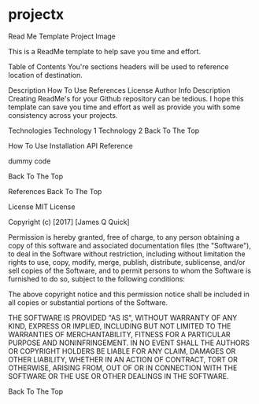 # projectx

Read Me Template
Project Image

This is a ReadMe template to help save you time and effort.

Table of Contents
You're sections headers will be used to reference location of destination.

Description
How To Use
References
License
Author Info
Description
Creating ReadMe's for your Github repository can be tedious. I hope this template can save you time and effort as well as provide you with some consistency across your projects.

Technologies
Technology 1
Technology 2
Back To The Top

How To Use
Installation
API Reference
    <p>dummy code</p>
Back To The Top

References
Back To The Top

License
MIT License

Copyright (c) [2017] [James Q Quick]

Permission is hereby granted, free of charge, to any person obtaining a copy of this software and associated documentation files (the "Software"), to deal in the Software without restriction, including without limitation the rights to use, copy, modify, merge, publish, distribute, sublicense, and/or sell copies of the Software, and to permit persons to whom the Software is furnished to do so, subject to the following conditions:

The above copyright notice and this permission notice shall be included in all copies or substantial portions of the Software.

THE SOFTWARE IS PROVIDED "AS IS", WITHOUT WARRANTY OF ANY KIND, EXPRESS OR IMPLIED, INCLUDING BUT NOT LIMITED TO THE WARRANTIES OF MERCHANTABILITY, FITNESS FOR A PARTICULAR PURPOSE AND NONINFRINGEMENT. IN NO EVENT SHALL THE AUTHORS OR COPYRIGHT HOLDERS BE LIABLE FOR ANY CLAIM, DAMAGES OR OTHER LIABILITY, WHETHER IN AN ACTION OF CONTRACT, TORT OR OTHERWISE, ARISING FROM, OUT OF OR IN CONNECTION WITH THE SOFTWARE OR THE USE OR OTHER DEALINGS IN THE SOFTWARE.

Back To The Top
